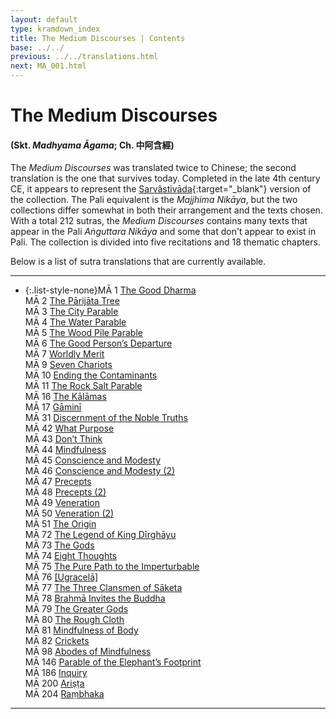 ```yaml
---
layout: default
type: kramdown_index
title: The Medium Discourses | Contents
base: ../../
previous: ../../translations.html
next: MA_001.html
---
```


# The Medium Discourses
#### (Skt. *Madhyama Āgama*; Ch. 中阿含經)

The *Medium Discourses* was translated twice to Chinese; the second translation is the one that survives today. Completed in the late 4th century CE, it appears to represent the [Sarvâstivāda](https://en.wikipedia.org/wiki/Sarvastivada){:target="_blank"} version of the collection. The Pali equivalent is the *Majjhima Nikāya*, but the two collections differ somewhat in both their arrangement and the texts chosen. With a total 212 sutras, the *Medium Discourses* contains many texts that appear in the Pali *Aṅguttara Nikāya* and some that don't appear to exist in Pali. The collection is divided into five recitations and 18 thematic chapters.

Below is a list of sutra translations that are currently available.

---

* {:.list-style-none}MĀ 1 [The Good Dharma](MA_001.html)  
MĀ 2 [The Pārijāta Tree](MA_002.html)  
MĀ 3 [The City Parable](MA_003.html)  
MĀ 4 [The Water Parable](MA_004.html)  
MĀ 5 [The Wood Pile Parable](MA_005.html)  
MĀ 6 [The Good Person’s Departure](MA_006.html)  
MĀ 7 [Worldly Merit](MA_007.html)  
MĀ 9 [Seven Chariots](MA_009.html)  
MĀ 10 [Ending the Contaminants](MA_010.html)  
MĀ 11 [The Rock Salt Parable](MA_011.html)  
MĀ 16 [The Kālāmas](MA_016.html)  
MĀ 17 [Gāminī](MA_017.html)  
MĀ 31 [Discernment of the Noble Truths](MA_031.html)  
MĀ 42 [What Purpose](MA_042.html)  
MĀ 43 [Don’t Think](MA_043.html)  
MĀ 44 [Mindfulness](MA_044.html)  
MĀ 45 [Conscience and Modesty](MA_045.html)  
MĀ 46 [Conscience and Modesty (2)](MA_046.html)  
MĀ 47 [Precepts](MA_047.html)  
MĀ 48 [Precepts (2)](MA_048.html)  
MĀ 49 [Veneration](MA_049.html)  
MĀ 50 [Veneration (2)](MA_050.html)  
MĀ 51 [The Origin](MA_051.html)  
MĀ 72 [The Legend of King Dīrghāyu](MA_072.html)  
MĀ 73 [The Gods](MA_073.html)  
MĀ 74 [Eight Thoughts](MA_074.html)  
MĀ 75 [The Pure Path to the Imperturbable](MA_075.html)  
MĀ 76 [[Ugracelā]](MA_076.html)  
MĀ 77 [The Three Clansmen of Sāketa](MA_077.html)  
MĀ 78 [Brahmā Invites the Buddha](MA_078.html)  
MĀ 79 [The Greater Gods](MA_079.html)  
MĀ 80 [The Rough Cloth](MA_080.html)  
MĀ 81 [Mindfulness of Body](MA_081.html)  
MĀ 82 [Crickets](MA_082.html)  
MĀ 98 [Abodes of Mindfulness](MA_098.html)  
MĀ 146 [Parable of the Elephant’s Footprint](MA_146.html)  
MĀ 186 [Inquiry](MA_186.html)  
MĀ 200 [Ariṣṭa](MA_200.html)  
MĀ 204 [Raṃbhaka](MA_204.html)

---

